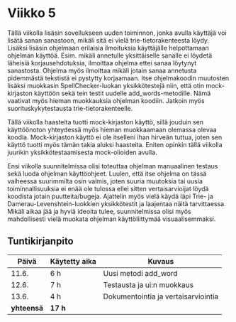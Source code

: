 # Viikko 5

Tällä viikolla lisäsin sovellukseen uuden toiminnon, jonka avulla käyttäjä voi lisätä sanan sanastoon, mikäli sitä ei vielä trie-tietorakenteesta löydy. Lisäksi lisäsin ohjelmaan erilaisia ilmoituksia käyttäjälle helpottamaan ohjelman käyttöä. Esim. mikäli annetulle yksittäiselle sanalle ei löydetä läheisiä korjausehdotuksia, ilmoittaa ohjelma ettei sanaa löytynyt sanastosta. Ohjelma myös ilmoittaa mikäli jotain sanaa annetusta pidemmästä tekstistä ei pystytty korjaamaan. Itse ohjelmakoodin muutosten lisäksi muokkasin SpellChecker-luokan yksikkötestejä niin, että otin mock-kirjaston käyttöön sekä tein testit uudelle add_words-metodille. Nämä vaativat myös hieman muokkauksia ohjelman koodiin. Jatkoin myös suorituskykytestausta trie-tietorakenteelle. 

Tällä viikolla haasteita tuotti mock-kirjaston käyttö, sillä jouduin sen käyttöönoton yhteydessä myös hieman muokkaamaan olemassa olevaa koodia. Mock-kirjaston käyttö ei ole itselleni ihan hirveän tuttua, joten sen käyttö tuotti myös tämän takia aluksi haasteita. Eniten opinkin tällä viikolla juurikin yksikkötestaamisesta mock-olioiden avulla. 

Ensi viikolla suunnitelmissa olisi toteuttaa ohjelman manuaalinen testaus sekä luoda ohjelman käyttöohjeet. Luulen, että itse ohjelma on tässä vaiheessa suurimmilta osin valmis, joten suuria muutoksia tai uusia toiminnallisuuksia ei enää ole tulossa ellei sitten vertaisarvioijat löydä koodista jotain puutteita/bugeja. Ajattelin myös vielä käydä läpi Trie- ja Damerau-Levenshtein-luokkien yksikkötestit ja laajentaa näitä tarvittaessa. Mikäli aikaa jää ja hyviä ideoita tulee, suunnitelmissa olisi myös mahdollisesti vielä muokata ohjelman käyttöliittymää visuaalisemmaksi. 

## Tuntikirjanpito 
| **Päivä** | **Käytetty aika** | **Kuvaus** |
| ----------| ----------------- | ---------- |
| 11.6. | 6 h | Uusi metodi add_word |
| 12.6. | 7 h | Testausta ja ui:n muokkaus |
| 13.6. | 4 h | Dokumentointia ja vertaisarviointia |
| **yhteensä** | **17 h** |
